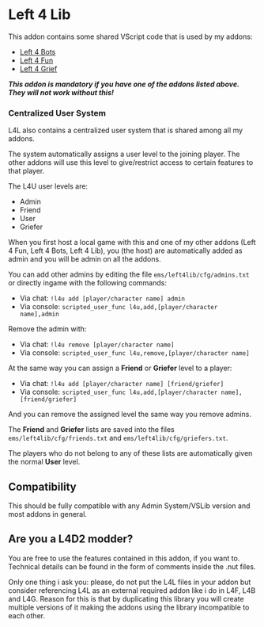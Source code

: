 # Left 4 Lib
This addon contains some shared VScript code that is used by my addons:
- [Left 4 Bots](https://steamcommunity.com/sharedfiles/filedetails/?id=2279814689)
- [Left 4 Fun](https://steamcommunity.com/sharedfiles/filedetails/?id=1722866167)
- [Left 4 Grief](https://steamcommunity.com/sharedfiles/filedetails/?id=2250557219)

***This addon is mandatory if you have one of the addons listed above. They will not work without this!***

### Centralized User System
L4L also contains a centralized user system that is shared among all my addons.

The system automatically assigns a user level to the joining player. The other addons will use this level to give/restrict access to certain features to that player.

The L4U user levels are:
- Admin
- Friend
- User
- Griefer

When you first host a local game with this and one of my other addons (Left 4 Fun, Left 4 Bots, Left 4 Lib), you (the host) are automatically added as admin and you will be admin on all the addons.

You can add other admins by editing the file `ems/left4lib/cfg/admins.txt` or directly ingame with the following commands:
- Via chat: `!l4u add [player/character name] admin`
- Via console: `scripted_user_func l4u,add,[player/character name],admin`

Remove the admin with:
- Via chat: `!l4u remove [player/character name]`
- Via console: `scripted_user_func l4u,remove,[player/character name]`

At the same way you can assign a **Friend** or **Griefer** level to a player:
- Via chat: `!l4u add [player/character name] [friend/griefer]`
- Via console: `scripted_user_func l4u,add,[player/character name],[friend/griefer]`

And you can remove the assigned level the same way you remove admins.

The **Friend** and **Griefer** lists are saved into the files `ems/left4lib/cfg/friends.txt` and `ems/left4lib/cfg/griefers.txt`.

The players who do not belong to any of these lists are automatically given the normal **User** level.


## Compatibility
This should be fully compatible with any Admin System/VSLib version and most addons in general.


## Are you a L4D2 modder?
You are free to use the features contained in this addon, if you want to. Technical details can be found in the form of comments inside the .nut files.

Only one thing i ask you: please, do not put the L4L files in your addon but consider referencing L4L as an external required addon like i do in L4F, L4B and L4G. Reason for this is that by duplicating this library you will create multiple versions of it making the addons using the library incompatible to each other.
